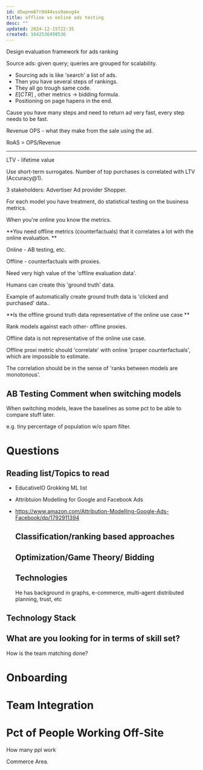 ```yaml
---
id: d5wpnm87r8d44vss9aevg4x
title: offline vs online ads testing
desc: ""
updated: 2024-12-15T22:35
created: 1642536498536
---
```

Design evaluation framework for ads ranking

Source ads: given query; queries are grouped for scalability.

- Sourcing ads is like 'search' a list of ads.
- Then you have several steps of rankings.
- They all go trough same code. 
- $E[CTR]$ , other metrics -> bidding  formula.
- Positioning on page hapens in the end.

Cause you have many steps and need to return ad very fast, every step needs to be fast.

Revenue
OPS - what they make from the sale using the ad.

RoAS = OPS/Revenue

* * *

LTV - lifetime value

Use short-term surrogates. Number of top purchases is correlated with LTV (Accuracy@1).

3 stakeholders:
Advertiser
Ad provider
Shopper.

For each model you have treatment, do statistical testing on the business metrics.

When you're online you know the metrics.

**You need offline metrics (counterfactuals) that it correlates a lot with the online evaluation.
**

Online - AB testing, etc.

Offline - counterfactuals with proxies.

Need very high value of the 'offline evaluation data'.

Humans can create this 'ground truth' data.

Example of automatically create ground truth data is 'clicked and purchased' data..

**Is the offline ground truth data representative of the online use case
**

Rank models against each other- offline proxies.

Offline data is not representative of the online use case.

 Offline proxi metric should 'correlate' with online 'proper counterfactuals', which are impossible to estimate. 

 The correlation should be in the sense of 'ranks between models are monotonous'.

## AB Testing Comment when switching models

  When switching models, leave the baselines as some pct to be able to compare stuff later.

 e.g. tiny percentage of population w/o spam filter.

# Questions

## 

## Reading list/Topics to read

- EducativeIO Grokking ML list
- Attribtuion Modelling for Google and Facebook Ads
- <https://www.amazon.com/Attribution-Modelling-Google-Ads-Facebook/dp/1792911394>

  ## Classification/ranking based approaches

  ## Optimization/Game Theory/ Bidding

  ## Technologies

  He has background in graphs, e-commerce, multi-agent distributed planning, trust,
  etc

## Technology Stack

## What are you looking for in terms of skill set?

 How is the team matching done?

# Onboarding

# Team Integration

# Pct of People Working Off-Site

  How many ppl work 

Commerce Area.

## 


